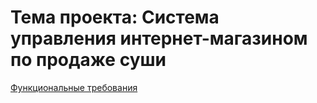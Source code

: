 # Тема проекта: Система управления интернет-магазином по продаже суши
[Функциональные требования](Функциональные%20требования%20к%20проекту.pdf)

